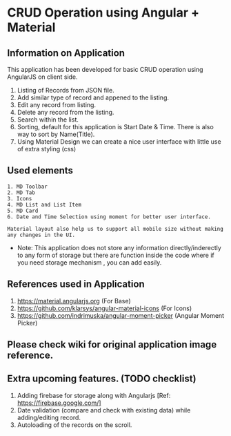 CRUD Operation using Angular + Material
==============

Information on Application
--------------
This application has been developed for basic CRUD operation using AngularJS on client side.

1. Listing of Records from JSON file.
2. Add similar type of record and appened to the listing.
3. Edit any record from listing.
4. Delete any record from the listing.
5. Search within the list.
6. Sorting, default for this application is Start Date & Time. There is also way to sort by Name(Title).
7. Using Material Design we can create a nice user interface with little use of extra styling (css)

Used elements
-------------
    1. MD Toolbar
    2. MD Tab
    3. Icons
    4. MD List and List Item
    5. MD Card
    6. Date and Time Selection using moment for better user interface.
    
    Material layout also help us to support all mobile size without making any changes in the UI.

* Note: This application does not store any information directly/inderectly to any form of storage but there are function inside the code where if you need storage mechanism , you can add easily.

References used in Application
--------------
1. https://material.angularjs.org (For Base)
2. https://github.com/klarsys/angular-material-icons (For Icons)
3. https://github.com/indrimuska/angular-moment-picker (Angular Moment Picker)

Please check wiki for original application image reference.
------------- 

Extra upcoming features. (TODO checklist)
-------------
1. Adding firebase for storage along with Angularjs [Ref: https://firebase.google.com/]
2. Date validation (compare and check with existing data) while adding/editing record.
3. Autoloading of the records on the scroll.


